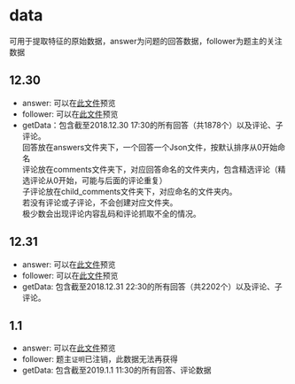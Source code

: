 ﻿data
========
可用于提取特征的原始数据，answer为问题的回答数据，follower为题主的关注数据

## 12.30
* answer: 可以在[此文件](/12.30/answer/306537777.txt)预览
* follower: 可以在[此文件](/12.30/follower/shi-kong-23-21.txt)预览
* getData：包含截至2018.12.30 17:30的所有回答（共1878个）以及评论、子评论。  
回答放在answers文件夹下，一个回答一个Json文件，按默认排序从0开始命名  
评论放在comments文件夹下，对应回答命名的文件夹内，包含精选评论（精选评论从0开始，可能与后面的评论重复）  
子评论放在child_comments文件夹下，对应命名的文件夹内。  
若没有评论或子评论，不会创建对应文件夹。  
极少数会出现评论内容乱码和评论抓取不全的情况。  

## 12.31
* answer: 可以在[此文件](/12.31/answer/306537777.txt)预览
* follower: 可以在[此文件](/12.31/follower/shi-kong-23-21.txt)预览
* getData: 包含截至2018.12.31 22:30的所有回答（共2202个）以及评论、子评论。  

## 1.1
* answer: 可以在[此文件](/1.1/answer/306537777.txt)预览
* follower: 题主`证明`已注销，此数据无法再获得
* getData: 包含截至2019.1.1 11:30的所有回答、评论数据

